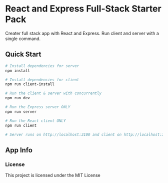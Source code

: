 # React and Express Full-Stack Starter Pack
 Creater full stack app with React and Express. Run
 client and server with a single command.

## Quick Start

``` bash
# Install dependencies for server
npm install

# Install dependencies for client
npm run client-install

# Run the client & server with concurrently
npm run dev

# Run the Express server ONLY
npm run server

# Run the React client ONLY
npm run client

# Server runs on http://localhost:3100 and client on http://localhost:3000
```

## App Info

 
### License

This project is licensed under the MIT License
